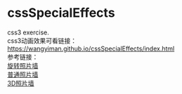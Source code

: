 # cssSpecialEffects
css3 exercise.<br/>
css3动画效果可看链接：<br/>
https://wangyiman.github.io/cssSpecialEffects/index.html
<br/>
参考链接：<br/>
<a href='https://blog.csdn.net/qq_16371909/article/details/79858408
'>旋转照片墙</a><br/>
<a href='https://www.zhangxinxu.com/wordpress/2009/12/css3-transformtransition%E5%AE%9E%E7%8E%B0%E8%B6%85%E9%85%B7%E5%9B%BE%E7%89%87%E5%A2%99%E5%8A%A8%E7%94%BB%E6%95%88%E6%9E%9C/'>普通照片墙</a><br/>
<a href='https://github.com/wj704/wj704.github.io/blob/master/css3-demo/3Dphoto.html'>3D照片墙</a>

